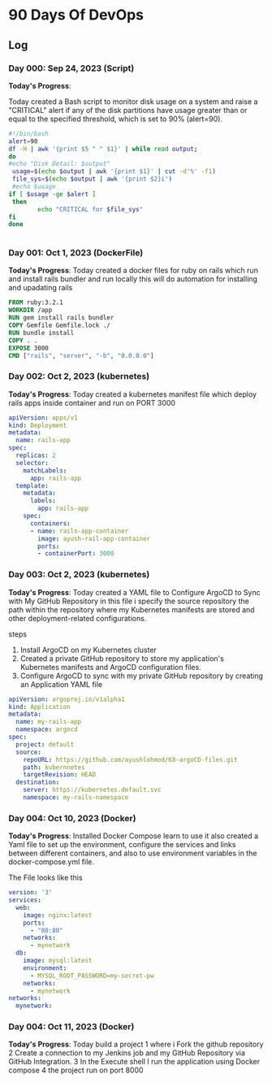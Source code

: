 
# 90 Days Of DevOps

## Log

### Day 000: Sep 24, 2023 (Script)

**Today's Progress**:

Today created a Bash script to monitor disk usage on a system and raise a "CRITICAL" alert if any of the disk partitions have usage greater than or equal to the specified threshold, which is set to 90% (alert=90).

```bash
#!/bin/bash
alert=90
df -H | awk '{print $5 " " $1}' | while read output;
do
#echo "Disk Detail: $output"
 usage=$(echo $output | awk '{print $1}' | cut -d'%' -f1)
 file_sys=$(echo $output | awk '{print $2}i')
 #echo $usage
if [ $usage -ge $alert ]
 then
        echo "CRITICAL for $file_sys"
fi
done
    
```

### Day 001: Oct 1, 2023 (DockerFile)

**Today's Progress**:
Today created a docker files for ruby on rails which run and install rails bundler
and run locally this will do automation for installing and upadating rails
```dockerfile
FROM ruby:3.2.1
WORKDIR /app
RUN gem install rails bundler
COPY Gemfile Gemfile.lock ./
RUN bundle install
COPY . .
EXPOSE 3000
CMD ["rails", "server", "-b", "0.0.0.0"]
```

### Day 002: Oct 2, 2023 (kubernetes)

**Today's Progress**:
Today created a kubernetes manifest file which deploy rails apps inside container
and run on PORT 3000
```yaml
apiVersion: apps/v1
kind: Deployment
metadata:
  name: rails-app
spec:
  replicas: 2 
  selector:
    matchLabels:
      app: rails-app
  template:
    metadata:
      labels:
        app: rails-app
    spec:
      containers:
      - name: rails-app-container
        image: ayush-rail-app-container
        ports:
        - containerPort: 3000
```

### Day 003: Oct 2, 2023 (kubernetes)

**Today's Progress**:
Today created a YAML file to Configure ArgoCD to Sync with My GitHub Repository
in this file i specify the source repository the path within the repository where my Kubernetes manifests are stored and other deployment-related configurations.

steps
1. Install ArgoCD on my Kubernetes cluster
2. Created a private GitHub repository to store my application's Kubernetes manifests and ArgoCD configuration files.
3. Configure ArgoCD to sync with my private GitHub repository by creating an Application YAML file

```yaml
apiVersion: argoproj.io/v1alpha1
kind: Application
metadata:
  name: my-rails-app
  namespace: argocd
spec:
  project: default
  source:
    repoURL: https://github.com/ayushlohmod/K8-argoCD-files.git
    path: kubernnetes
    targetRevision: HEAD
  destination:
    server: https://kubernetes.default.svc
    namespace: my-rails-namespace

```
### Day 004: Oct 10, 2023 (Docker)

**Today's Progress**:
Installed Docker Compose learn to use it also created a Yaml file to set up the environment, configure the services and links between different containers, and also to use environment variables in the docker-compose.yml file.

The File looks like this
```yaml
version: '3'
services:
  web:
    image: nginx:latest
    ports:
      - "80:80"
    networks:
      - mynetwork
  db:
    image: mysql:latest
    environment:
      - MYSQL_ROOT_PASSWORD=my-secret-pw
    networks:
      - mynetwork
networks:
  mynetwork:


```

### Day 004: Oct 11, 2023 (Docker)

**Today's Progress**:
Today build a project 
1 where i Fork the github repository 
2 Create a connection to my Jenkins job and my GitHub Repository via GitHub Integration.
3 In the Execute shell I run the application using Docker compose
4 the project run on port 8000
